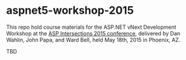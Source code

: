 # aspnet5-workshop-2015

This repo hold course materials for the ASP.NET vNext Development Workshop at the [ASP Intersections 2015 conference](https://devintersection.com/Visual-Studio-ASP-Azure-Conference/Workshops), delivered by Dan Wahlin, John Papa, and Ward Bell, held May 18th, 2015 in Phoenix, AZ.

TBD
